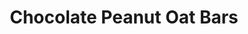 ---
title: Chocolate Peanut Oat Bars
metadata:
  course: Treat
  title: Chocolate Peanut Oat Bars
  servings: '8'
ingredients:
- name: oats
  amount: 150 g
- name: water
  amount: 100 ml
- name: protein powder
  amount: 60 g
- name: peanut butter
  amount: 50 g
- name: oat milk
  amount: 150 g
- name: cacao powder
  amount: 30 g
cookware:
- name: mixing bowl
- name: silicon mini loaf mould
steps:
- description: Preheat the oven to 200C then grab a mixing bowl and mix the oats,
    cacao powder, peanut butter and protein powder until they're combined.
- description: Add the oat milk and mix until well combined.
- description: Add water and continue to mix through until the mixture is thick, like
    nutella.
- description: Spoon the mixture into 8 sections of a silicon mini loaf mould.
- description: Bake for 10 minutes, and leave to cool before storing (or eating) them.

---